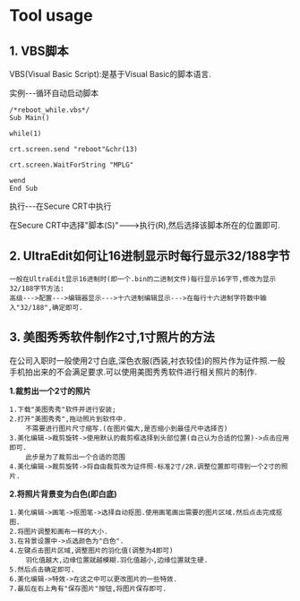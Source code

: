# Tool usage

## 1. VBS脚本

VBS(Visual Basic Script):是基于Visual Basic的脚本语言.

实例---循环自动启动脚本

	/*reboot_while.vbs*/
	Sub Main()

	while(1)

	crt.screen.send "reboot"&chr(13)

	crt.screen.WaitForString "MPLG"

	wend
	End Sub

执行---在Secure CRT中执行

在Secure CRT中选择"脚本(S)"--->执行(R),然后选择该脚本所在的位置即可.

## 2. UltraEdit如何让16进制显示时每行显示32/188字节

	一般在UltraEdit显示16进制时(即一个.bin的二进制文件)每行显示16字节,修改为显示32/188字节方法:
	高级--->配置--->编辑器显示--->十六进制编辑显示--->在每行十六进制字符数中输入"32/188",确定即可.

## 3. 美图秀秀软件制作2寸,1寸照片的方法

在公司入职时一般使用2寸白底,深色衣服(西装,衬衣较佳)的照片作为证件照.一般手机拍出来的不会满足要求.可以使用美图秀秀软件进行相关照片的制作.

**1.裁剪出一个2寸的照片**

	1.下载"美图秀秀"软件并进行安装;
	2.打开"美图秀秀",拖动照片到软件中.
		不需要进行图片尺寸缩写.(在图片偏大,是否缩小到最佳尺中选择否)
	3.美化编辑->裁剪旋转->使用默认的裁剪框选择到头部位置(自己认为合适的位置)->点击应用即可.
		此步是为了裁剪出一个合适的范围
	4.美化编辑->裁剪旋转->将自由裁剪改为证件照-标准2寸/2R.调整位置即可得到一个2寸的照片.

**2.将照片背景变为白色(即白底)**

	1.美化编辑->画笔->抠图笔->选择自动抠图.使用画笔画出需要的图片区域.然后点击完成抠图.
	2.将图片调整和画布一样的大小.
	3.在背景设置中->点选颜色为"白色".
	4.左键点击图片区域,调整图片的羽化值(调整为4即可)
		羽化值越大,边缘位置就越模糊.羽化值越小,边缘位置就生硬.
	5.然后点击确定即可.
	6.美化编辑->特效->在这之中可以更改图片的一些特效.
	7.最后在右上角有"保存图片"按钮,将图片保存即可.